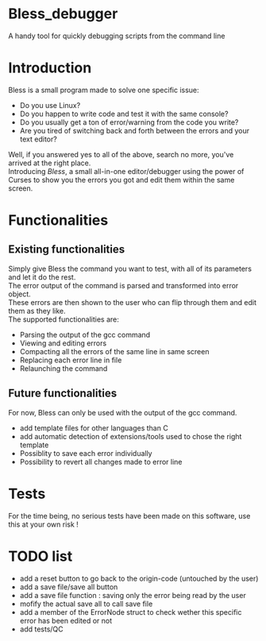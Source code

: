# Bless_debugger
A handy tool for quickly debugging scripts from the command line

# Introduction

Bless is a small program made to solve one specific issue:  
+ Do you use Linux?
+ Do you happen to write code and test it with the same console?
+ Do you usually get a ton of error/warning from the code you write?
+ Are you tired of switching back and forth between the errors and your text editor?  

Well, if you answered yes to all of the above, search no more, you've arrived at the right place.  
Introducing _Bless_, a small all-in-one editor/debugger using the power of Curses to show you the errors you got and edit them within the same screen.

# Functionalities

## Existing functionalities

Simply give Bless the command you want to test, with all of its parameters and let it do the rest.  
The error output of the command is parsed and transformed into error object.  
These errors are then shown to the user who can flip through them and edit them as they like.  
The supported functionalities are:
+ Parsing the output of the gcc command
+ Viewing and editing errors
+ Compacting all the errors of the same line in same screen
+ Replacing each error line in file
+ Relaunching the command


## Future functionalities

For now, Bless can only be used with the output of the gcc command.  

+ add template files for other languages than C
+ add automatic detection of extensions/tools used to chose the right template
+ Possiblity to save each error individually
+ Possibility to revert all changes made to error line

# Tests

For the time being, no serious tests have been made on this software, use this at your own risk !  


# TODO list

+ add a reset button to go back to the origin-code (untouched by the user)
+ add a save file/save all button
+ add a save file function : saving only the error being read by the user
+ mofify the actual save all to call save file
+ add a member of the ErrorNode struct to check wether this specific error has been edited or not
+ add tests/QC
